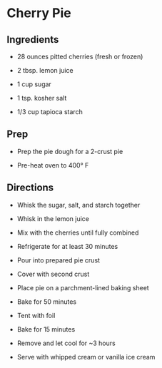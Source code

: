 # Cherry Pie

## Ingredients

- 28 ounces pitted cherries (fresh or frozen)

- 2 tbsp. lemon juice

- 1 cup sugar

- 1 tsp. kosher salt

- 1/3 cup tapioca starch

## Prep

- Prep the pie dough for a 2-crust pie

- Pre-heat oven to 400° F

## Directions

- Whisk the sugar, salt, and starch together

- Whisk in the lemon juice

- Mix with the cherries until fully combined

- Refrigerate for at least 30 minutes

- Pour into prepared pie crust

- Cover with second crust

- Place pie on a parchment-lined baking sheet

- Bake for 50 minutes

- Tent with foil

- Bake for 15 minutes

- Remove and let cool for ~3 hours

- Serve with whipped cream or vanilla ice cream
